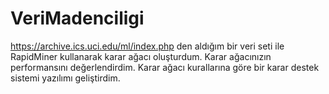 # VeriMadenciligi

https://archive.ics.uci.edu/ml/index.php den aldığım bir veri seti ile RapidMiner kullanarak karar ağacı oluşturdum. 
Karar ağacınızın performansını değerlendirdim. Karar ağacı kurallarına göre bir karar destek sistemi yazılımı geliştirdim.
